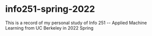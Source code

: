 # info251-spring-2022
This is a record of my personal study of Info 251 -- Applied Machine Learning from UC Berkeley in 2022 Spring
